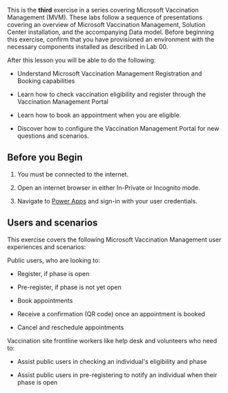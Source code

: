 This is the **third** exercise in a series covering Microsoft Vaccination Management (MVM). These labs follow a sequence of presentations covering an overview of Microsoft Vaccination Management, Solution Center installation, and the accompanying Data model. Before beginning this exercise, confirm that you have provisioned an environment with the necessary components installed as described in Lab 00.

After this lesson you will be able to do the following:

-   Understand Microsoft Vaccination Management Registration and Booking capabilities

-   Learn how to check vaccination eligibility and register through the Vaccination Management Portal

-   Learn how to book an appointment when you are eligible.

-   Discover how to configure the Vaccination Management Portal for new questions and scenarios.

## Before you Begin

1.  You must be connected to the internet.

2.  Open an internet browser in either In-Private or Incognito mode.

3.  Navigate to [Power Apps](https://make.preview.powerapps.com/?azure-portal=true) and sign-in with your user credentials.

## Users and scenarios

This exercise covers the following Microsoft Vaccination Management user experiences and scenarios:

Public users, who are looking to:

-   Register, if phase is open

-   Pre-register, if phase is not yet open

-   Book appointments

-   Receive a confirmation (QR code) once an appointment is booked

-   Cancel and reschedule appointments

Vaccination site frontline workers like help desk and volunteers who need to:

-   Assist public users in checking an individual's eligibility and phase

-   Assist public users in pre-registering to notify an individual when their phase is open
